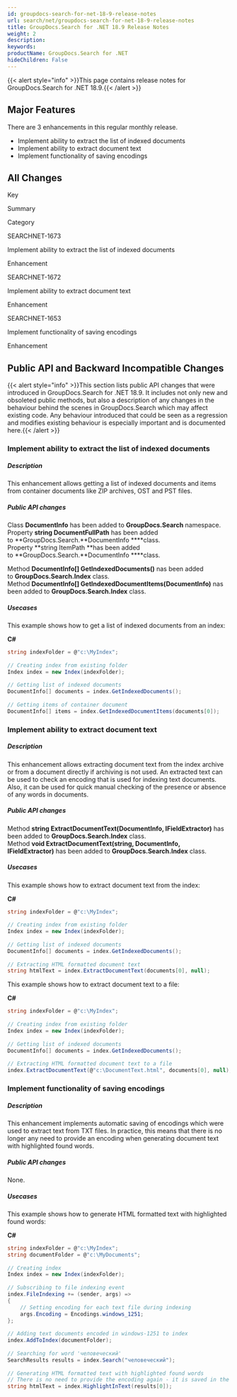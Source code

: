 ```yaml
---
id: groupdocs-search-for-net-18-9-release-notes
url: search/net/groupdocs-search-for-net-18-9-release-notes
title: GroupDocs.Search for .NET 18.9 Release Notes
weight: 2
description: 
keywords: 
productName: GroupDocs.Search for .NET
hideChildren: False
---
```

{{< alert style="info" >}}This page contains release notes for GroupDocs.Search for .NET 18.9.{{< /alert >}}

## Major Features

There are 3 enhancements in this regular monthly release.

*   Implement ability to extract the list of indexed documents
*   Implement ability to extract document text
*   Implement functionality of saving encodings

## All Changes

Key

Summary

Category

SEARCHNET-1673

Implement ability to extract the list of indexed documents

Enhancement

SEARCHNET-1672

Implement ability to extract document text

Enhancement

SEARCHNET-1653

Implement functionality of saving encodings

Enhancement

## Public API and Backward Incompatible Changes

{{< alert style="info" >}}This section lists public API changes that were introduced in GroupDocs.Search for .NET 18.9. It includes not only new and obsoleted public methods, but also a description of any changes in the behaviour behind the scenes in GroupDocs.Search which may affect existing code. Any behaviour introduced that could be seen as a regression and modifies existing behaviour is especially important and is documented here.{{< /alert >}}

### Implement ability to extract the list of indexed documents

##### Description

This enhancement allows getting a list of indexed documents and items from container documents like ZIP archives, OST and PST files.

##### Public API changes

Class **DocumentInfo** has been added to **GroupDocs.Search** namespace.  
Property **string DocumentFullPath** has been added to **GroupDocs.Search.**DocumentInfo ****class.  
Property **string ItemPath **has been added to **GroupDocs.Search.**DocumentInfo ****class.

Method **DocumentInfo\[\] GetIndexedDocuments()** nas been added to **GroupDocs.Search.Index** class.  
Method **DocumentInfo\[\] GetIndexedDocumentItems(DocumentInfo)** nas been added to **GroupDocs.Search.Index** class.

##### Usecases

This example shows how to get a list of indexed documents from an index:

**C#**

```csharp
string indexFolder = @"c:\MyIndex";
 
// Creating index from existing folder
Index index = new Index(indexFolder);
 
// Getting list of indexed documents
DocumentInfo[] documents = index.GetIndexedDocuments();
 
// Getting items of container document
DocumentInfo[] items = index.GetIndexedDocumentItems(documents[0]);
```

### Implement ability to extract document text

##### Description

This enhancement allows extracting document text from the index archive or from a document directly if archiving is not used. An extracted text can be used to check an encoding that is used for indexing text documents. Also, it can be used for quick manual checking of the presence or absence of any words in documents.

##### Public API changes

Method **string ExtractDocumentText(DocumentInfo, IFieldExtractor)** has been added to **GroupDocs.Search.Index** class.  
Method **void ExtractDocumentText(string, DocumentInfo, IFieldExtractor)** has been added to **GroupDocs.Search.Index** class.

##### Usecases

This example shows how to extract document text from the index:

**C#**

```csharp
string indexFolder = @"c:\MyIndex";
  
// Creating index from existing folder
Index index = new Index(indexFolder);
  
// Getting list of indexed documents
DocumentInfo[] documents = index.GetIndexedDocuments();
 
// Extracting HTML formatted document text
string htmlText = index.ExtractDocumentText(documents[0], null);
```

This example shows how to extract document text to a file:

**C#**

```csharp
string indexFolder = @"c:\MyIndex";
  
// Creating index from existing folder
Index index = new Index(indexFolder);
  
// Getting list of indexed documents
DocumentInfo[] documents = index.GetIndexedDocuments();
 
// Extracting HTML formatted document text to a file
index.ExtractDocumentText(@"c:\DocumentText.html", documents[0], null);
```

### Implement functionality of saving encodings

##### Description

This enhancement implements automatic saving of encodings which were used to extract text from TXT files. In practice, this means that there is no longer any need to provide an encoding when generating document text with highlighted found words.

##### Public API changes

None.

##### Usecases

This example shows how to generate HTML formatted text with highlighted found words:

**C#**

```csharp
string indexFolder = @"c:\MyIndex";
string documentFolder = @"c:\MyDocuments";
 
// Creating index
Index index = new Index(indexFolder);
 
// Subscribing to file indexing event
index.FileIndexing += (sender, args) =>
{
    // Setting encoding for each text file during indexing
    args.Encoding = Encodings.windows_1251;
};
 
// Adding text documents encoded in windows-1251 to index
index.AddToIndex(documentFolder);
 
// Searching for word 'человеческий'
SearchResults results = index.Search("человеческий");
 
// Generating HTML formatted text with highlighted found words
// There is no need to provide the encoding again - it is saved in the index
string htmlText = index.HighlightInText(results[0]);
```
